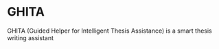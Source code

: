 # GHITA
GHITA (Guided Helper for Intelligent Thesis Assistance) is a smart thesis writing assistant
